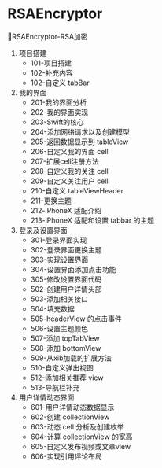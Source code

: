 # RSAEncryptor
🥝RSAEncryptor-RSA加密
1. 项目搭建
    - 101-项目搭建
    - 102-补充内容
    - 102-自定义 tabBar
2. 我的界面
    - 201-我的界面分析
    - 202-我的界面实现
    - 203-Swift的核心
    - 204-添加网络请求以及创建模型
    - 205-返回数据显示到 tableView
    - 206-自定义我的界面 cell
    - 207-扩展cell注册方法
    - 208-自定义我的关注 cell
    - 209-自定义关注用户 cell
    - 210-自定义 tableViewHeader
    - 211-更换主题
    - 212-iPhoneX 适配介绍
    - 213-iPhoneX 适配和设置 tabbar 的主题
3. 登录及设置界面
    - 301-登录界面实现
    - 302-登录界面更换主题
    - 303-实现设置界面
    - 304-设置界面添加点击功能
    - 305-修改设置界面代码
    - 502-创建用户详情头部
    - 503-添加相关接口
    - 504-填充数据
    - 505-headerView 的点击事件
    - 506-设置主题颜色
    - 507-添加 topTabView
    - 508-添加 bottomView
    - 509-从xib加载的扩展方法
    - 510-自定义弹出视图
    - 512-添加相关推荐 view
    - 513-导航栏补充
6. 用户详情动态界面
    - 601-用户详情动态数据显示
    - 602-创建 collectionView
    - 603-动态 cell 分析及创建枚举
    - 604-计算 collectionView 的宽高
    - 605-自定义发布视频或文章view
    - 606-实现引用评论布局
   
